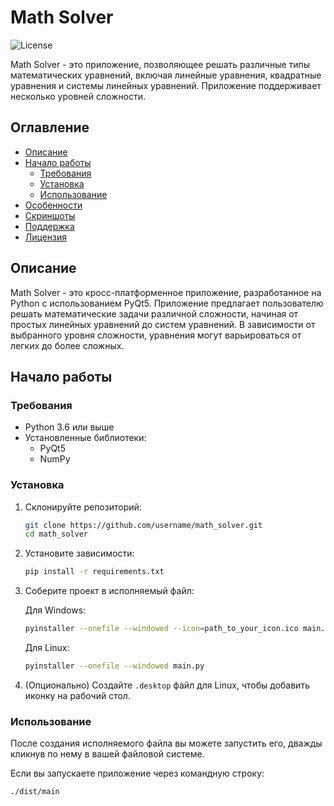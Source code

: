 # Math Solver

![License](https://img.shields.io/badge/license-MIT-blue.svg)

Math Solver - это приложение, позволяющее решать различные типы математических уравнений, включая линейные уравнения, квадратные уравнения и системы линейных уравнений. Приложение поддерживает несколько уровней сложности.

## Оглавление

- [Описание](#описание)
- [Начало работы](#начало-работы)
  - [Требования](#требования)
  - [Установка](#установка)
  - [Использование](#использование)
- [Особенности](#особенности)
- [Скриншоты](#скриншоты)
- [Поддержка](#поддержка)
- [Лицензия](#лицензия)

## Описание

Math Solver - это кросс-платформенное приложение, разработанное на Python с использованием PyQt5. Приложение предлагает пользователю решать математические задачи различной сложности, начиная от простых линейных уравнений до систем уравнений. В зависимости от выбранного уровня сложности, уравнения могут варьироваться от легких до более сложных.

## Начало работы

### Требования

- Python 3.6 или выше
- Установленные библиотеки:
  - PyQt5
  - NumPy

### Установка

1. Склонируйте репозиторий:

    ```bash
    git clone https://github.com/username/math_solver.git
    cd math_solver
    ```

2. Установите зависимости:

    ```bash
    pip install -r requirements.txt
    ```

3. Соберите проект в исполняемый файл:

    Для Windows:
    ```bash
    pyinstaller --onefile --windowed --icon=path_to_your_icon.ico main.py
    ```

    Для Linux:
    ```bash
    pyinstaller --onefile --windowed main.py
    ```

4. (Опционально) Создайте `.desktop` файл для Linux, чтобы добавить иконку на рабочий стол.

### Использование

После создания исполняемого файла вы можете запустить его, дважды кликнув по нему в вашей файловой системе.

Если вы запускаете приложение через командную строку:

```bash
./dist/main
